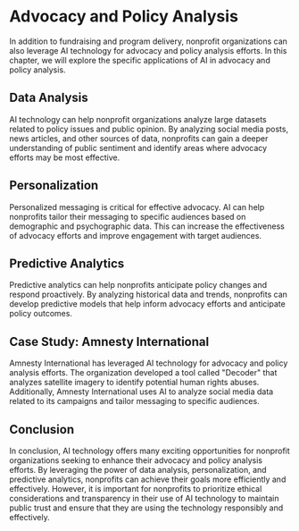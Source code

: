 Advocacy and Policy Analysis
======================================================================================

In addition to fundraising and program delivery, nonprofit organizations can also leverage AI technology for advocacy and policy analysis efforts. In this chapter, we will explore the specific applications of AI in advocacy and policy analysis.

Data Analysis
-------------

AI technology can help nonprofit organizations analyze large datasets related to policy issues and public opinion. By analyzing social media posts, news articles, and other sources of data, nonprofits can gain a deeper understanding of public sentiment and identify areas where advocacy efforts may be most effective.

Personalization
---------------

Personalized messaging is critical for effective advocacy. AI can help nonprofits tailor their messaging to specific audiences based on demographic and psychographic data. This can increase the effectiveness of advocacy efforts and improve engagement with target audiences.

Predictive Analytics
--------------------

Predictive analytics can help nonprofits anticipate policy changes and respond proactively. By analyzing historical data and trends, nonprofits can develop predictive models that help inform advocacy efforts and anticipate policy outcomes.

Case Study: Amnesty International
---------------------------------

Amnesty International has leveraged AI technology for advocacy and policy analysis efforts. The organization developed a tool called "Decoder" that analyzes satellite imagery to identify potential human rights abuses. Additionally, Amnesty International uses AI to analyze social media data related to its campaigns and tailor messaging to specific audiences.

Conclusion
----------

In conclusion, AI technology offers many exciting opportunities for nonprofit organizations seeking to enhance their advocacy and policy analysis efforts. By leveraging the power of data analysis, personalization, and predictive analytics, nonprofits can achieve their goals more efficiently and effectively. However, it is important for nonprofits to prioritize ethical considerations and transparency in their use of AI technology to maintain public trust and ensure that they are using the technology responsibly and effectively.
